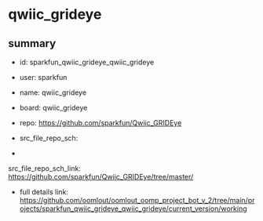 # qwiic_grideye
 
## summary 
* id: sparkfun_qwiic_grideye_qwiic_grideye
* user: sparkfun
* name: qwiic_grideye
* board: qwiic_grideye
* repo: https://github.com/sparkfun/Qwiic_GRIDEye



* src_file_repo_sch: 
*
 src_file_repo_sch_link: https://github.com/sparkfun/Qwiic_GRIDEye/tree/master/
* full details link: https://github.com/oomlout/oomlout_oomp_project_bot_v_2/tree/main/projects/sparkfun_qwiic_grideye_qwiic_grideye/current_version/working  






